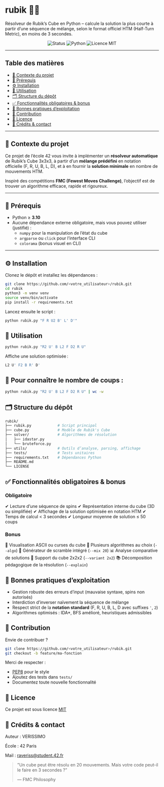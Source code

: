 # rubik 🎯🧩

Résolveur de Rubik’s Cube en Python – calcule la solution la plus courte à partir d’une séquence de mélange, selon le format officiel HTM (Half-Turn Metric), en moins de 3 secondes.

<div align="center">
  <img src="https://img.shields.io/badge/status-en%20cours-orange" alt="Status" />
  <img src="https://img.shields.io/badge/python-3.10+-blue" alt="Python" />
  <img src="https://img.shields.io/badge/licence-MIT-green" alt="Licence MIT" />
</div>


---

## Table des matières

- [🧠 Contexte du projet](#-contexte-du-projet)
- [🔧 Prérequis](#-prérequis)
- [⚙️ Installation](#️-installation)
- [🚀 Utilisation](#-utilisation)
- [🗂 Structure du dépôt](#-structure-du-dépôt)
- [✅ Fonctionnalités obligatoires & bonus](#-fonctionnalités-obligatoires--bonus)
- [📌 Bonnes pratiques d’exploitation](#-bonnes-pratiques-dexploitation)
- [🤝 Contribution](#-contribution)
- [📄 Licence](#-licence)
- [👤 Crédits & contact](#-crédits--contact)

---

## 🧠 Contexte du projet

Ce projet de l’école 42 vous invite à implémenter un **résolveur automatique** de Rubik’s Cube 3x3x3, à partir d’un **mélange prédéfini** en notation officielle (F, R, U, B, L, D), et à en fournir la **solution minimale** en nombre de mouvements HTM.

Inspiré des compétitions **FMC (Fewest Moves Challenge)**, l’objectif est de trouver un algorithme efficace, rapide et rigoureux.

---

## 🔧 Prérequis

- Python ≥ **3.10**
- Aucune dépendance externe obligatoire, mais vous pouvez utiliser (justifié) :
  - `numpy` pour la manipulation de l’état du cube
  - `argparse` ou `click` pour l’interface CLI
  - `colorama` (bonus visuel en CLI)

---

## ⚙️ Installation

Clonez le dépôt et installez les dépendances :

```bash
git clone https://github.com/<votre_utilisateur>/rubik.git
cd rubik
python3 -m venv venv
source venv/bin/activate
pip install -r requirements.txt
```
Lancez ensuite le script :

```bash
python rubik.py "F R U2 B' L' D'"
```
## 🚀 Utilisation
```bash
python rubik.py "R2 U' B L2 F D2 R U"
```
Affiche une solution optimisée :

```bash
L2 U' F2 B R' D'
```
## 📏 Pour connaître le nombre de coups :

```bash
python rubik.py "R2 U' B L2 F D2 R U" | wc -w
```
## 🗂 Structure du dépôt
```bash
rubik/
├── rubik.py            # Script principal
├── cube.py             # Modèle de Rubik's Cube
├── solver/             # Algorithmes de résolution
│   ├── idastar.py
│   └── bruteforce.py
├── utils/              # Outils d’analyse, parsing, affichage
├── tests/              # Tests unitaires
├── requirements.txt    # Dépendances Python
├── README.md
└── LICENSE
```
## ✅ Fonctionnalités obligatoires & bonus
### Obligatoire
✔ Lecture d’une séquence de spins
✔ Représentation interne du cube (3D ou simplifiée)
✔ Affichage de la solution optimisée en notation HTM
✔ Temps de calcul < 3 secondes
✔ Longueur moyenne de solution ≤ 50 coups

### Bonus
🎨 Visualisation ASCII ou curses du cube
🧠 Plusieurs algorithmes au choix (`--algo`)
🧪 Générateur de scramble intégré (`--mix 20`)
📊 Analyse comparative de solutions
🔄 Support du cube 2x2x2 (`--variant 2x2`)
📚 Décomposition pédagogique de la résolution (`--explain`)

## 📌 Bonnes pratiques d’exploitation
- Gestion robuste des erreurs d’input (mauvaise syntaxe, spins non autorisés)
- Interdiction d’inverser naïvement la séquence de mélange
- Respect strict de la **notation standard**
(F, R, U, B, L, D avec suffixes `'`, `2`)
- Algorithmes optimisés : IDA*, BFS amélioré, heuristiques admissibles

## 🤝 Contribution
Envie de contribuer ?

```bash
git clone https://github.com/<votre_utilisateur>/rubik.git
git checkout -b feature/ma-fonction
```
Merci de respecter :
- [PEP8](https://peps.python.org/pep-0008/) pour le style
- Ajoutez des tests dans `tests/`
- Documentez toute nouvelle fonctionnalité

## 📄 Licence
Ce projet est sous licence [MIT](./LICENSE)

## 👤 Crédits & contact
Auteur : VERISSIMO

École : 42 Paris

Mail : raveriss@student.42.fr

> "Un cube peut être résolu en 20 mouvements. Mais votre code peut-il le faire en 3 secondes ?”
> 
> — FMC Philosophy
